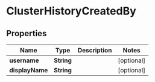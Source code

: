 

# ClusterHistoryCreatedBy

## Properties

Name | Type | Description | Notes
------------ | ------------- | ------------- | -------------
**username** | **String** |  |  [optional]
**displayName** | **String** |  |  [optional]



